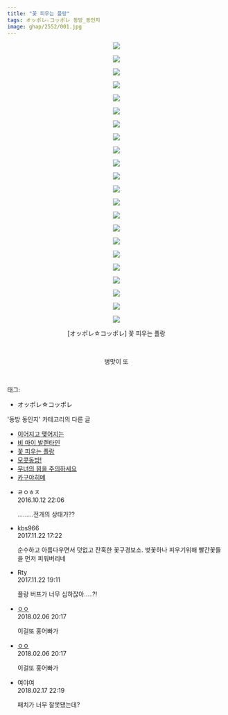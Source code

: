 ```yaml
---
title: "꽃 피우는 플랑"
tags: オッポレ☆コッポレ 동방_동인지
image: ghap/2552/001.jpg
---
```

<div class="article">
<p style="text-align: center; clear: none; float: none;"><img src="{{ site.nasurl }}/ghap/2552/001.jpg"/></p>
<p style="text-align: center; clear: none; float: none;"><img src="{{ site.nasurl }}/ghap/2552/002.jpg"/></p>
<p style="text-align: center; clear: none; float: none;"><img src="{{ site.nasurl }}/ghap/2552/003.jpg"/></p>
<p style="text-align: center; clear: none; float: none;"><img src="{{ site.nasurl }}/ghap/2552/004.jpg"/></p>
<p style="text-align: center; clear: none; float: none;"><img src="{{ site.nasurl }}/ghap/2552/005.jpg"/></p>
<p style="text-align: center; clear: none; float: none;"><img src="{{ site.nasurl }}/ghap/2552/006.jpg"/></p>
<p style="text-align: center; clear: none; float: none;"><img src="{{ site.nasurl }}/ghap/2552/007.jpg"/></p>
<p style="text-align: center; clear: none; float: none;"><img src="{{ site.nasurl }}/ghap/2552/008.jpg"/></p>
<p style="text-align: center; clear: none; float: none;"><img src="{{ site.nasurl }}/ghap/2552/009.jpg"/></p>
<p style="text-align: center; clear: none; float: none;"><img src="{{ site.nasurl }}/ghap/2552/010.jpg"/></p>
<p style="text-align: center; clear: none; float: none;"><img src="{{ site.nasurl }}/ghap/2552/011.jpg"/></p>
<p style="text-align: center; clear: none; float: none;"><img src="{{ site.nasurl }}/ghap/2552/012.jpg"/></p>
<p style="text-align: center; clear: none; float: none;"><img src="{{ site.nasurl }}/ghap/2552/013.jpg"/></p>
<p style="text-align: center; clear: none; float: none;"><img src="{{ site.nasurl }}/ghap/2552/014.jpg"/></p>
<p style="text-align: center; clear: none; float: none;"><img src="{{ site.nasurl }}/ghap/2552/015.jpg"/></p>
<p style="text-align: center; clear: none; float: none;"><img src="{{ site.nasurl }}/ghap/2552/016.jpg"/></p>
<p style="text-align: center; clear: none; float: none;"><img src="{{ site.nasurl }}/ghap/2552/017.jpg"/></p>
<p style="text-align: center; clear: none; float: none;"><img src="{{ site.nasurl }}/ghap/2552/018.jpg"/></p>
<p style="text-align: center; clear: none; float: none;"><img src="{{ site.nasurl }}/ghap/2552/019.jpg"/></p>
<p style="text-align: center; clear: none; float: none;"><img src="{{ site.nasurl }}/ghap/2552/020.jpg"/></p>
<p style="text-align: center; clear: none; float: none;"><img src="{{ site.nasurl }}/ghap/2552/021.jpg"/></p>
<p style="text-align: center; clear: none; float: none;"><img src="{{ site.nasurl }}/ghap/2552/022.jpg"/></p>
<p style="text-align: center; clear: none; float: none;">[オッポレ☆コッポレ] 꽃 피우는 플랑</p>
<p style="text-align: center; clear: none; float: none;"><br/></p>
<p style="text-align: center; clear: none; float: none;">병맛이 또</p>
<p><br/></p>
</div><div class="tagTrail">
<p>태그: </p>
<ul>
<li>オッポレ☆コッポレ</li>
</ul>
</div><div class="another">
<p>'동방 동인지' 카테고리의 다른 글</p>
<ul>
<li><a href="/2016-10-12-ghap_2554">이어지고 맺어지는</a></li>
<li><a href="/2016-10-12-ghap_2553">비 마이 발렌타인</a></li>
<li><a href="/2016-10-12-ghap_2552">꽃 피우는 플랑</a></li>
<li><a href="/2016-10-12-ghap_2551">모콧동방!</a></li>
<li><a href="/2016-10-12-ghap_2550">무녀의 꾐을 주의하세요</a></li>
<li><a href="/2016-10-12-ghap_2549">카구야히메</a></li>
</ul>
</div><div class="cb_module cb_fluid">
<div class="cb_wrt cb_profile">
<div class="comment">
<ul>
<li class="cb_thumb_off" id="comment14826458">
<div class="cb_comment_area">
<div class="cb_info_area">
<div class="cb_section">
<span class="cb_nick_name">ㄹㅇㅎㅈ</span>
</div>
<div class="cb_section">
<span class="cb_date">2016.10.12 22:06 </span>
</div>
</div>
<div class="cb_dsc_comment">
<p class="cb_dsc">
											.........전개의 상태가??
										</p>
</div>
</div></li>
<li class="cb_thumb_off" id="comment15135207">
<div class="cb_comment_area">
<div class="cb_info_area">
<div class="cb_section">
<span class="cb_nick_name">kbs966</span>
</div>
<div class="cb_section">
<span class="cb_date">2017.11.22 17:22 </span>
</div>
</div>
<div class="cb_dsc_comment">
<p class="cb_dsc">
											순수하고 아름다우면서 덧없고 잔혹한 꽃구경보소. 벚꽃하나 피우기위해 빨간꽃들을 먼저 피워버리네
										</p>
</div>
</div></li>
<li class="cb_thumb_off" id="comment15135267">
<div class="cb_comment_area">
<div class="cb_info_area">
<div class="cb_section">
<span class="cb_nick_name">Rty</span>
</div>
<div class="cb_section">
<span class="cb_date">2017.11.22 19:11 </span>
</div>
</div>
<div class="cb_dsc_comment">
<p class="cb_dsc">
											플랑 버프가 너무 심하잖아.....?!
										</p>
</div>
</div></li>
<li class="cb_thumb_off" id="comment15193868">
<div class="cb_comment_area">
<div class="cb_info_area">
<div class="cb_section">
<span class="cb_nick_name"> <a href="http://http:/ㄱㄷ극딧ㅇ7z8au1bh" onclick="return openLinkInNewWindow(this)">ㅇㅇ</a></span>
</div>
<div class="cb_section">
<span class="cb_date">2018.02.06 20:17 </span>
</div>
</div>
<div class="cb_dsc_comment">
<p class="cb_dsc">
											이걸또 홍어빠가
										</p>
</div>
</div></li>
<li class="cb_thumb_off" id="comment15193869">
<div class="cb_comment_area">
<div class="cb_info_area">
<div class="cb_section">
<span class="cb_nick_name"> <a href="http://http:/ㄱㄷ극딧ㅇ7z8au1bh" onclick="return openLinkInNewWindow(this)">ㅇㅇ</a></span>
</div>
<div class="cb_section">
<span class="cb_date">2018.02.06 20:17 </span>
</div>
</div>
<div class="cb_dsc_comment">
<p class="cb_dsc">
											이걸또 홍어빠가
										</p>
</div>
</div></li>
<li class="cb_thumb_off" id="comment15201096">
<div class="cb_comment_area">
<div class="cb_info_area">
<div class="cb_section">
<span class="cb_nick_name">여야여</span>
</div>
<div class="cb_section">
<span class="cb_date">2018.02.17 22:19 </span>
</div>
</div>
<div class="cb_dsc_comment">
<p class="cb_dsc">
											패치가 너무 잘못됐는데?
										</p>
</div>
</div></li>
</ul>
</div>
</div><!-- commentList close -->
</div>